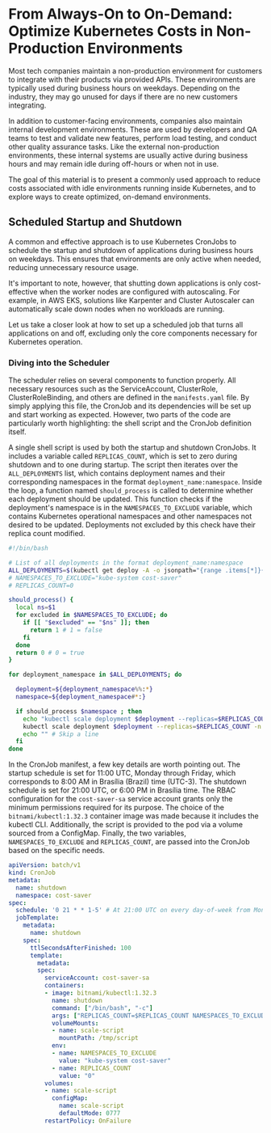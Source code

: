 # From Always-On to On-Demand: Optimize Kubernetes Costs in Non-Production Environments

Most tech companies maintain a non-production environment for customers to integrate with their products via provided APIs. These environments are typically used during business hours on weekdays. Depending on the industry, they may go unused for days if there are no new customers integrating.

In addition to customer-facing environments, companies also maintain internal development environments. These are used by developers and QA teams to test and validate new features, perform load testing, and conduct other quality assurance tasks. Like the external non-production environments, these internal systems are usually active during business hours and may remain idle during off-hours or when not in use.

The goal of this material is to present a commonly used approach to reduce costs associated with idle environments running inside Kubernetes, and to explore ways to create optimized, on-demand environments.

## Scheduled Startup and Shutdown

A common and effective approach is to use Kubernetes CronJobs to schedule the startup and shutdown of applications during business hours on weekdays. This ensures that environments are only active when needed, reducing unnecessary resource usage.

It's important to note, however, that shutting down applications is only cost-effective when the worker nodes are configured with autoscaling. For example, in AWS EKS, solutions like Karpenter and Cluster Autoscaler can automatically scale down nodes when no workloads are running.

Let us take a closer look at how to set up a scheduled job that turns all applications on and off, excluding only the core components necessary for Kubernetes operation.

### Diving into the Scheduler

The scheduler relies on several components to function properly. All necessary resources such as the ServiceAccount, ClusterRole, ClusterRoleBinding, and others are defined in the `manifests.yaml` file. By simply applying this file, the CronJob and its dependencies will be set up and start working as expected. However, two parts of the code are particularly worth highlighting: the shell script and the CronJob definition itself.

A single shell script is used by both the startup and shutdown CronJobs. It includes a variable called `REPLICAS_COUNT`, which is set to zero during shutdown and to one during startup. The script then iterates over the `ALL_DEPLOYMENTS` list, which contains deployment names and their corresponding namespaces in the format `deployment_name:namespace`. Inside the loop, a function named `should_process` is called to determine whether each deployment should be updated. This function checks if the deployment's namespace is in the `NAMESPACES_TO_EXCLUDE` variable, which contains Kubernetes operational namespaces and other namespaces not desired to be updated. Deployments not excluded by this check have their replica count modified.

```bash
#!/bin/bash

# List of all deployments in the format deployment_name:namespace
ALL_DEPLOYMENTS=$(kubectl get deploy -A -o jsonpath="{range .items[*]}{.metadata.name}:{.metadata.namespace}{'\n'}{end}")
# NAMESPACES_TO_EXCLUDE="kube-system cost-saver"
# REPLICAS_COUNT=0

should_process() {
  local ns=$1
  for excluded in $NAMESPACES_TO_EXCLUDE; do
    if [[ "$excluded" == "$ns" ]]; then
      return 1 # 1 = false
    fi
  done
  return 0 # 0 = true
}

for deployment_namespace in $ALL_DEPLOYMENTS; do

  deployment=${deployment_namespace%%:*}
  namespace=${deployment_namespace#*:}

  if should_process $namespace ; then
    echo "kubectl scale deployment $deployment --replicas=$REPLICAS_COUNT -n $namespace"
    kubectl scale deployment $deployment --replicas=$REPLICAS_COUNT -n $namespace
    echo "" # Skip a line
  fi
done
```

In the CronJob manifest, a few key details are worth pointing out. The startup schedule is set for 11:00 UTC, Monday through Friday, which corresponds to 8:00 AM in Brasília (Brazil) time (UTC-3). The shutdown schedule is set for 21:00 UTC, or 6:00 PM in Brasília time. The RBAC configuration for the `cost-saver-sa` service account grants only the minimum permissions required for its purpose. The choice of the `bitnami/kubectl:1.32.3` container image was made because it includes the kubectl CLI. Additionally, the script is provided to the pod via a volume sourced from a ConfigMap. Finally, the two variables, `NAMESPACES_TO_EXCLUDE` and `REPLICAS_COUNT`, are passed into the CronJob based on the specific needs.

```yaml
apiVersion: batch/v1
kind: CronJob
metadata:
  name: shutdown
  namespace: cost-saver
spec:
  schedule: '0 21 * * 1-5' # At 21:00 UTC on every day-of-week from Monday through Friday. (18h UTC-3)
  jobTemplate:
    metadata:
      name: shutdown
    spec:
      ttlSecondsAfterFinished: 100
      template:
        metadata:
        spec:
          serviceAccount: cost-saver-sa
          containers:
          - image: bitnami/kubectl:1.32.3
            name: shutdown
            command: ["/bin/bash", "-c"]
            args: ["REPLICAS_COUNT=$REPLICAS_COUNT NAMESPACES_TO_EXCLUDE=$NAMESPACES_TO_EXCLUDE /tmp/script/scale_script.sh"]
            volumeMounts:
            - name: scale-script
              mountPath: /tmp/script
            env:
            - name: NAMESPACES_TO_EXCLUDE
              value: "kube-system cost-saver"
            - name: REPLICAS_COUNT
              value: "0"
          volumes:
          - name: scale-script
            configMap:
              name: scale-script
              defaultMode: 0777
          restartPolicy: OnFailure
```